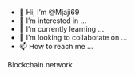 - 👋 Hi, I’m @Mjaji69
- 👀 I’m interested in ...
- 🌱 I’m currently learning ...
- 💞️ I’m looking to collaborate on ...
- 📫 How to reach me ...

<!---
Mjaji69/Mjaji69 is a ✨ special ✨ repository because its `README.md` (this file) appears on your GitHub profile.
You can click the Preview link to take a look at your changes.
--->Blockchain network
